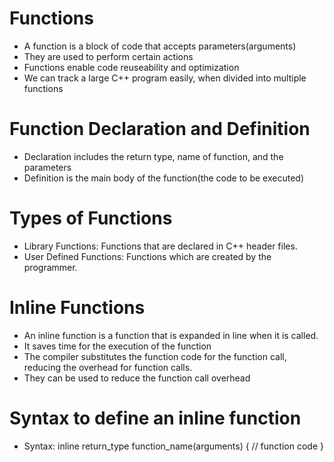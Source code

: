 # Functions
-   A function is a block of code that accepts parameters(arguments)
-   They are used to perform certain actions
-   Functions enable code reuseability and optimization
-   We can track a large C++ program easily, when divided into multiple functions

# Function Declaration and Definition
-   Declaration includes the return type, name of function, and the parameters
-   Definition is the main body of the function(the code to be executed)

# Types of Functions
-   Library Functions: Functions that are declared in C++ header files.
-   User Defined Functions: Functions which are created by the programmer.

# Inline Functions
-   An inline function is a function that is expanded in line when it is called.
-   It saves time for the execution of the function
-   The compiler substitutes the function code for the function call, reducing the overhead for function calls.
-   They can be used to reduce the function call overhead

# Syntax to define an inline function
- Syntax:
    inline return_type function_name(arguments) {
        // function code
    }